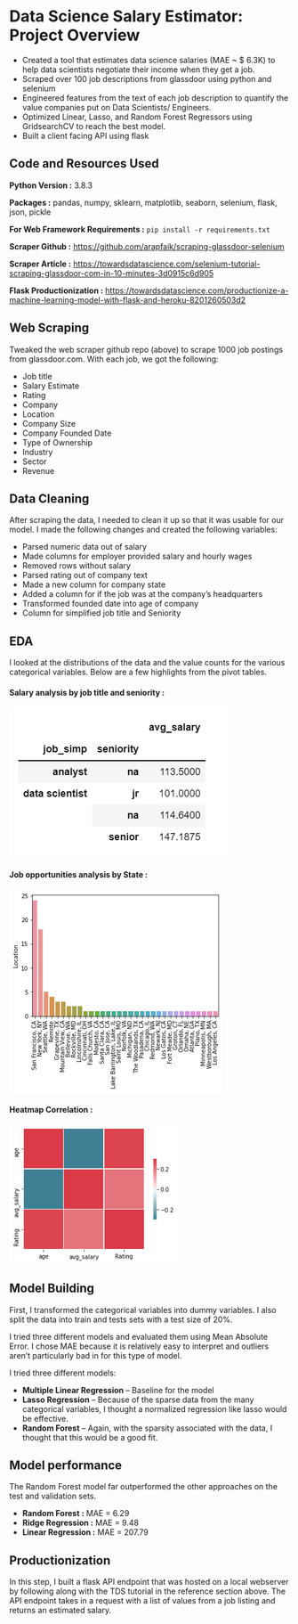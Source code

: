 # Data Science Salary Estimator: Project Overview
* Created a tool that estimates data science salaries (MAE ~ $ 6.3K) to help data scientists negotiate their income when they get a job.
* Scraped over 100 job descriptions from glassdoor using python and selenium
* Engineered features from the text of each job description to quantify the value companies put on Data Scientists/ Engineers.
* Optimized Linear, Lasso, and Random Forest Regressors using GridsearchCV to reach the best model.
* Built a client facing API using flask

## Code and Resources Used
**Python Version :** 3.8.3

**Packages :** pandas, numpy, sklearn, matplotlib, seaborn, selenium, flask, json, pickle

**For Web Framework Requirements :** ```pip install -r requirements.txt```

**Scraper Github :** https://github.com/arapfaik/scraping-glassdoor-selenium

**Scraper Article :** https://towardsdatascience.com/selenium-tutorial-scraping-glassdoor-com-in-10-minutes-3d0915c6d905

**Flask Productionization :** https://towardsdatascience.com/productionize-a-machine-learning-model-with-flask-and-heroku-8201260503d2

## Web Scraping
Tweaked the web scraper github repo (above) to scrape 1000 job postings from glassdoor.com. With each job, we got the following:

* Job title
* Salary Estimate
* Rating
* Company
* Location
* Company Size
* Company Founded Date
* Type of Ownership
* Industry
* Sector
* Revenue

## Data Cleaning
After scraping the data, I needed to clean it up so that it was usable for our model. I made the following changes and created the following variables:

* Parsed numeric data out of salary
* Made columns for employer provided salary and hourly wages
* Removed rows without salary
* Parsed rating out of company text
* Made a new column for company state
* Added a column for if the job was at the company’s headquarters
* Transformed founded date into age of company
* Column for simplified job title and Seniority

## EDA
I looked at the distributions of the data and the value counts for the various categorical variables. Below are a few highlights from the pivot tables.

#### Salary analysis by job title and seniority : 
![alt text](https://github.com/himel99/ds_salary_proj/blob/master/Images%20%26%20Graphs%20for%20README/salary_by_job_title_%26_seniority.PNG "Salary by job title and seniority")

#### Job opportunities analysis by State : 
![alt text](https://github.com/himel99/ds_salary_proj/blob/master/Images%20%26%20Graphs%20for%20README/job_opp_by_state.png "Job opportunities by State")

#### Heatmap Correlation : 
![alt text](https://github.com/himel99/ds_salary_proj/blob/master/Images%20%26%20Graphs%20for%20README/heatmap_correlation.png "Heatmap Correlation")

## Model Building
First, I transformed the categorical variables into dummy variables. I also split the data into train and tests sets with a test size of 20%.

I tried three different models and evaluated them using Mean Absolute Error. I chose MAE because it is relatively easy to interpret and outliers aren’t particularly bad in for this type of model.

I tried three different models:

* **Multiple Linear Regression** – Baseline for the model
* **Lasso Regression** – Because of the sparse data from the many categorical variables, I thought a normalized regression like lasso would be effective.
* **Random Forest** – Again, with the sparsity associated with the data, I thought that this would be a good fit.

## Model performance
The Random Forest model far outperformed the other approaches on the test and validation sets.

* **Random Forest :** MAE = 6.29
* **Ridge Regression :** MAE = 9.48
* **Linear Regression :** MAE = 207.79

## Productionization
In this step, I built a flask API endpoint that was hosted on a local webserver by following along with the TDS tutorial in the reference section above. The API endpoint takes in a request with a list of values from a job listing and returns an estimated salary.
